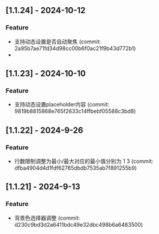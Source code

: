 ## [1.1.24] - 2024-10-12

### Feature

- 支持动态设置是否自动聚焦 (commit: 2a95b7ae71fd34d98cc00b6f0ac21f9b43d772b1)
- 
## [1.1.23] - 2024-10-10

### Feature

- 支持动态设置placeholder内容 (commit: 9819b8815868e765f2633c14ffbebf05588c3bd8)

## [1.1.22] - 2024-9-26

### Feature

- 行数限制调整为最小/最大对应的最小值分别为 1 3 (commit: dfba4904d4d1fdf62765dbdb7535ab7f891255b9)

## [1.1.21] - 2024-9-13

### Feature

- 背景色选择器调整 (commit: d230c9bd3d2a6411bdc49e32dbc498b6a6483500)
